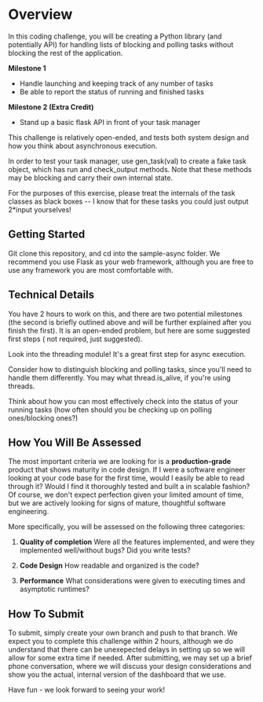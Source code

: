 # Overview

In this coding challenge, you will be creating a Python library (and potentially API) for handling lists of blocking and
polling tasks without blocking the rest of the application.

**Milestone 1**

- Handle launching and keeping track of any number of tasks
- Be able to report the status of running and finished tasks

**Milestone 2 (Extra Credit)**

- Stand up a basic flask API in front of your task manager

This challenge is relatively open-ended, and tests both system design and how you think about asynchronous execution.

In order to test your task manager, use gen_task(val) to create a fake task object, which has run and check_output
methods. Note that these methods may be blocking and carry their own internal state.

For the purposes of this exercise, please treat the internals of the task classes as black boxes -- I know that for
these tasks you could just output 2*input yourselves!

## Getting Started

Git clone this repository, and cd into the sample-async folder. We recommend you use Flask as your web framework,
although you are free to use any framework you are most comfortable with.

## Technical Details

You have 2 hours to work on this, and there are two potential milestones (the second is briefly outlined above and will
be further explained after you finish the first). It is an open-ended problem, but here are some suggested first steps (
not required, just suggested).

Look into the threading module!  It's a great first step for async execution.

Consider how to distinguish blocking and polling tasks, since you'll need to handle them differently. You may what
thread.is_alive, if you're using threads.

Think about how you can most effectively check into the status of your running tasks (how often should you be checking
up on polling ones/blocking ones?)

## How You Will Be Assessed

The most important criteria we are looking for is a **production-grade** product that shows maturity in code design. If
I were a software engineer looking at your code base for the first time, would I easily be able to read through it?
Would I find it thoroughly tested and built a in scalable fashion? Of course, we don't expect perfection given your
limited amount of time, but we are actively looking for signs of mature, thoughtful software engineering.

More specifically, you will be assessed on the following three categories:

1. **Quality of completion** Were all the features implemented, and were they implemented well/without bugs? Did you
   write tests?

2. **Code Design** How readable and organized is the code?

3. **Performance** What considerations were given to executing times and asymptotic runtimes?

## How To Submit

To submit, simply create your own branch and push to that branch. We expect you to complete this challenge within 2
hours, although we do understand that there can be unexepected delays in setting up so we will allow for some extra time
if needed. After submitting, we may set up a brief phone conversation, where we will discuss your design considerations
and show you the actual, internal version of the dashboard that we use.

Have fun - we look forward to seeing your work!
